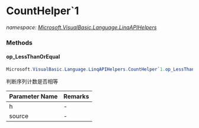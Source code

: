 ﻿# CountHelper`1
_namespace: <a href="#" onClick="load('/docs/Microsoft.VisualBasic.Language.LinqAPIHelpers/index.md')">Microsoft.VisualBasic.Language.LinqAPIHelpers</a>_





### Methods

#### op_LessThanOrEqual
```csharp
Microsoft.VisualBasic.Language.LinqAPIHelpers.CountHelper`1.op_LessThanOrEqual(Microsoft.VisualBasic.Language.LinqAPIHelpers.CountHelper{`0},System.Collections.Generic.IEnumerable{`0})
```
判断序列计数是否相等

|Parameter Name|Remarks|
|--------------|-------|
|h|-|
|source|-|



